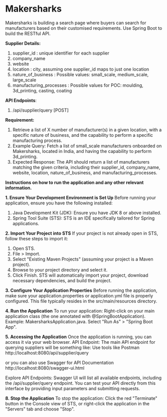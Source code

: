 # Makersharks
Makersharks is building a search page where buyers can search for manufacturers based on their customised requirements.
Use Spring Boot to build the RESTful API.


**Supplier  Details:**
1. supplier_id : unique identifier for each supplier
2. company_name
3. website
4. location : city, assuming one supplier_id maps to just one location
5. nature_of_business : Possible values: small_scale, medium_scale, large_scale
6. manufacturing_processes : Possible values for POC: moulding, 3d_printing, casting, coating

**API Endpoints**:
1. /api/supplier/query [POST]

**Requirement:**
1. Retrieve a list of X number of manufacturer(s) in a given location, with a specific nature of business, and the capability to perform a specific manufacturing process.
2. Example Query: Fetch a list of small_scale manufacturers onboarded on Makersharks, located in India, and having the capability to perform 3d_printing.
3. Expected Response: The API should return a list of manufacturers matching the given criteria, including their supplier_id, company_name, website, location, nature_of_business, and manufacturing_processes.

**Instructions on how to run the application and any other relevant information.**

**1. Ensure Your Development Environment is Set Up**
Before running your application, ensure you have the following installed:
1. Java Development Kit (JDK): Ensure you have JDK 8 or above installed.
2. Spring Tool Suite (STS): STS is an IDE specifically tailored for Spring applications.

**2. Import Your Project into STS**
If your project is not already open in STS, follow these steps to import it:
1. Open STS.
2. File > Import.
3. Select "Existing Maven Projects" (assuming your project is a Maven project).
4. Browse to your project directory and select it.
5. Click Finish.
STS will automatically import your project, download necessary dependencies, and build the project.

**3. Configure Your Application Properties**
Before running the application, make sure your application.properties or application.yml file is properly configured. This file typically resides in the src/main/resources directory.

**4. Run the Application**
To run your application:
Right-click on your main application class (the one annotated with @SpringBootApplication).
Example: MakersharksApplication.java.
Select "Run As" > "Spring Boot App".

**5. Accessing the Application**
Once the application is running, you can access it via your web browser.
API Endpoint: The main API endpoint for querying suppliers will be something like:
Use tools like Postman
http://localhost:8080/api/supplier/query

or you can also use Swagger for API Documentation
http://localhost:8080/swagger-ui.html

Explore API Endpoints: Swagger UI will list all available endpoints, including the /api/supplier/query endpoint. 
You can test your API directly from this interface by providing input parameters and submitting requests.

**8. Stop the Application**
To stop the application:
Click the red "Terminate" button in the Console view of STS, or right-click the application in the "Servers" tab and choose "Stop".
